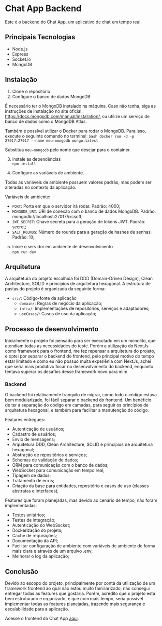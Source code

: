 # Chat App Backend
Este é o backend do Chat App, um aplicativo de chat em tempo real.

## Principais Tecnologias
- Node.js   
- Express
- Socket.io
- MongoDB

## Instalação
1. Clone o repositório
2. Configure o banco de dados MongoDB

É necessário ter o MongoDB instalado na máquina. Caso não tenha, siga as instruções de instalação no site oficial: https://docs.mongodb.com/manual/installation/, ou utilize um serviço de banco de dados como o MongoDB Atlas.

Também é possível utilizar o Docker para rodar o MongoDB. Para isso, execute o seguinte comando no terminal:
```bash docker run -d -p 27017:27017 --name meu-mongodb mongo:latest ```

Substitua `meu-mongodb` pelo nome que desejar para o container. 

3. Instale as dependências <br>
```npm install```

4. Configure as variáveis de ambiente.

Todas as variáveis de ambiente possuem valores padrão, mas podem ser alteradas no contexto da aplicação.

Variáveis de ambiente:
- `PORT`: Porta em que o servidor irá rodar. Padrão: 4000;
- `MONGODB_URI`: URI de conexão com o banco de dados MongoDB. Padrão: mongodb://localhost:27017/ixcsoft;
- `JWT_SECRET`: Chave secreta para a geração de tokens JWT. Padrão: secret;
- `SALT_ROUNDS`: Número de rounds para a geração de hashes de senhas. Padrão: 10;

5. Inicie o servidor em ambiente de desenvolvimento <br>
```npm run dev```

## Arquitetura
A arquitetura do projeto escolhida foi DDD (Domain-Driven Design), Clean Architecture, SOLID e princípios de arquitetura hexagonal. A estrutura de pastas do projeto é organizada da seguinte forma:

- `src/`: Código-fonte da aplicação
  - `domain/`: Regras de negócio da aplicação;
  - `infra/`: Implementações de repositórios, serviços e adaptadores;
  - `useCases/`: Casos de uso da aplicação;

## Processo de desenvolvimento
Inicialmente o projeto foi pensado para ser executado em um monolito, que atendiam todas as necessidades do teste. Porém a utilização do NextJs como framework para o frontend, me fez repensar a arquitetura do projeto, e optei por separar o backend do frontend, pelo principal motivo do tempo estar limitado e como eu não possuo muita experiênia com NextJs, achei que seria mais produtivo focar no desenvolvimento do backend, enquanto tentava superar os desafios desse framework novo para mim.

### Backend
O backend foi relativamente tranquilo de migrar, como todo o código estava bem modularizado, foi fácil separar o backend do frontend. Um benéficio de ter a separação do código em camadas, para seguir os princípios de arquitetura hexagonal, e também para facilitar a manutenção do código.

Features entregues:
- Autenticação de usuários;
- Cadastro de usuários;
- Envio de mensagens;
- Arquitetura DDD, Clean Architecture, SOLID e princípios de arquitetura hexagonal;
- Abstração de repositórios e serviços;
- Schemas de validação de dados;
- ORM para comunicação com o banco de dados;
- WebSocket para comunicação em tempo real;
- Tipagem de dados;
- Tratamento de erros;
- Criação da base para entidades, repositório e casos de uso (classes abstratas e interfaces);

Features que foram planejadas, mas devido ao cenário de tempo, não foram implementadas:
- Testes unitários;
- Testes de integração;
- Autenticação do WebSocket;
- Dockerização do projeto;
- Cache de requisições;
- Documentação da API;
- Facilitar configuração de ambiente com variáveis de ambiente de forma mais clara e através de um arquivo .env;
- Melhorar o log da aplicação;

## Conclusão
Devido ao escopo do projeto, principalmente por conta da utilização de um framework frontend ao qual não estou muito familiarizado, não consegui entregar todas as features que gostaria. Porém, acredito que o projeto está bem estruturado e organizado, e que com mais tempo, seria possível implementar todas as features planejadas, trazendo mais segurança e escalabilidade para a aplicação.

Acesse o frontend do Chat App [aqui](https://github.com/Paferreira982/chat-app/tree/develop).
